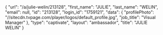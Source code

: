 {
    "url": "\/a\/julie-welin\/213128",
    "first_name": "JULIE",
    "last_name": "WELIN",
    "email": null,
    "id": "213128",
    "login_id": "1759121",
    "data": {
        "profilePhoto": "\/\/sitecdn.tvpage.com\/player\/logos\/default_profile.jpg",
        "job_title": "Visual Manager"
    },
    "type": "captivate",
    "layout": "ambassador",
    "title": "JULIE WELIN"
}